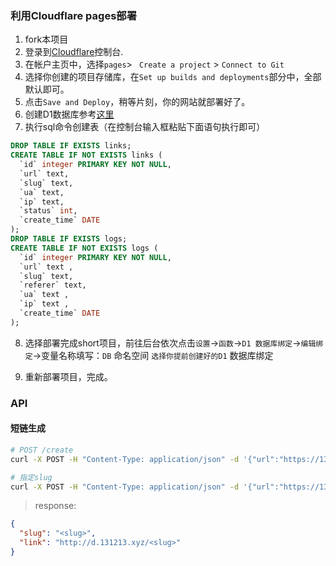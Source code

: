 

### 利用Cloudflare pages部署


1. fork本项目
2. 登录到[Cloudflare](https://dash.cloudflare.com/)控制台.
3. 在帐户主页中，选择`pages`> ` Create a project` > `Connect to Git`
4. 选择你创建的项目存储库，在`Set up builds and deployments`部分中，全部默认即可。
5. 点击`Save and Deploy`，稍等片刻，你的网站就部署好了。
6. 创建D1数据库参考[这里](https://github.com/x-dr/telegraph-Image/blob/main/docs/manage.md)
7. 执行sql命令创建表（在控制台输入框粘贴下面语句执行即可）

```sql
DROP TABLE IF EXISTS links;
CREATE TABLE IF NOT EXISTS links (
  `id` integer PRIMARY KEY NOT NULL,
  `url` text,
  `slug` text,
  `ua` text,
  `ip` text,
  `status` int,
  `create_time` DATE
);
DROP TABLE IF EXISTS logs;
CREATE TABLE IF NOT EXISTS logs (
  `id` integer PRIMARY KEY NOT NULL,
  `url` text ,
  `slug` text,
  `referer` text,
  `ua` text ,
  `ip` text ,
  `create_time` DATE
);

```
8. 选择部署完成short项目，前往后台依次点击`设置`->`函数`->`D1 数据库绑定`->`编辑绑定`->变量名称填写：`DB` 命名空间 `选择你提前创建好的D1` 数据库绑定

9. 重新部署项目，完成。


### API

#### 短链生成

```bash
# POST /create
curl -X POST -H "Content-Type: application/json" -d '{"url":"https://131213.xyz"}' https://d.131213.xyz/create

# 指定slug
curl -X POST -H "Content-Type: application/json" -d '{"url":"https://131213.xyz","slug":"scxs"}' https://d.131213.xyz/create

```



> response:

```json
{
  "slug": "<slug>",
  "link": "http://d.131213.xyz/<slug>"
}
```




